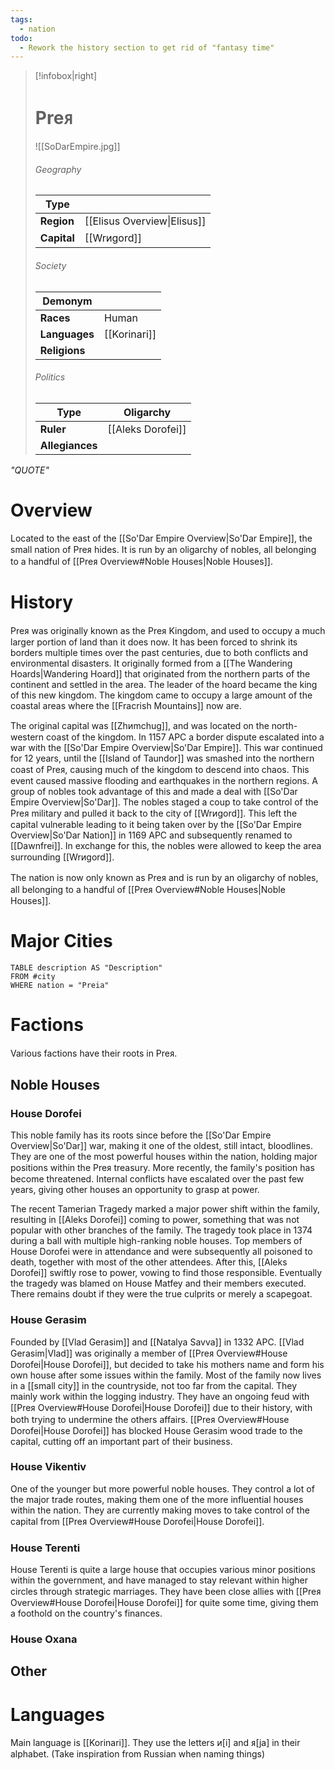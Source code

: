 ```yaml
---
tags:
  - nation
todo:
  - Rework the history section to get rid of "fantasy time"
---
```

> [!infobox|right]
> # Preᴙ
> ![[SoDarEmpire.jpg]]
> ###### Geography
> | **Type** |  |
> | - | - |
> | **Region** | [[Elisus Overview\|Elisus]] |
> | **Capital** | [[Wrᴎgord]] |
> ###### Society
> | **Demonym** |  |
> | - | - |
> | **Races** | Human |
> | **Languages** | [[Korinari]] |
> | **Religions** |  |
> ###### Politics
> | **Type** | Oligarchy |
> | - | - |
> | **Ruler** | [[Aleks Dorofei]] |
> | **Allegiances** |  |

*"QUOTE"*
# Overview
Located to the east of the [[So'Dar Empire Overview|So'Dar Empire]], the small nation of Preᴙ hides. It is run by an oligarchy of nobles, all belonging to a handful of [[Preᴙ Overview#Noble Houses|Noble Houses]].
# History
Preᴙ was originally known as the Preᴙ Kingdom, and used to occupy a much larger portion of land than it does now. It has been forced to shrink its borders multiple times over the past centuries, due to both conflicts and environmental disasters. It originally formed from a [[The Wandering Hoards|Wandering Hoard]] that originated from the northern parts of the continent and settled in the area. The leader of the hoard became the king of this new kingdom. The kingdom came to occupy a large amount of the coastal areas where the [[Fracrish Mountains]] now are.

The original capital was [[Zhᴎmchug]], and was located on the north-western coast of the kingdom. In 1157 APC a border dispute escalated into a war with the [[So'Dar Empire Overview|So'Dar Empire]]. This war continued for 12 years, until the [[Island of Taundor]] was smashed into the northern coast of Preᴙ, causing much of the kingdom to descend into chaos. This event caused massive flooding and earthquakes in the northern regions. A group of nobles took advantage of this and made a deal with [[So'Dar Empire Overview|So'Dar]]. The nobles staged a coup to take control of the Preᴙ military and pulled it back to the city of [[Wrᴎgord]]. This left the capital vulnerable leading to it being taken over by the [[So'Dar Empire Overview|So'Dar Nation]] in 1169 APC and subsequently renamed to [[Dawnfrei]]. In exchange for this, the nobles were allowed to keep the area surrounding [[Wrᴎgord]].

The nation is now only known as Preᴙ and is run by an oligarchy of nobles, all belonging to a handful of [[Preᴙ Overview#Noble Houses|Noble Houses]].
# Major Cities
```dataview
TABLE description AS "Description"
FROM #city
WHERE nation = "Preia"
```
# Factions
Various factions have their roots in Preᴙ.
## Noble Houses
### House Dorofei
This noble family has its roots since before the [[So'Dar Empire Overview|So'Dar]] war, making it one of the oldest, still intact, bloodlines. They are one of the most powerful houses within the nation, holding major positions within the Preᴙ treasury. More recently, the family's position has become threatened. Internal conflicts have escalated over the past few years, giving other houses an opportunity to grasp at power.

The recent Tamerian Tragedy marked a major power shift within the family, resulting in [[Aleks Dorofei]] coming to power, something that was not popular with other branches of the family. The tragedy took place in 1374 during a ball with multiple high-ranking noble houses. Top members of House Dorofei were in attendance and were subsequently all poisoned to death, together with most of the other attendees. After this, [[Aleks Dorofei]] swiftly rose to power, vowing to find those responsible. Eventually the tragedy was blamed on House Matfey and their members executed. There remains doubt if they were the true culprits or merely a scapegoat.
### House Gerasim
Founded by [[Vlad Gerasim]] and [[Natalya Savva]] in 1332 APC. [[Vlad Gerasim|Vlad]] was originally a member of [[Preᴙ Overview#House Dorofei|House Dorofei]], but decided to take his mothers name and form his own house after some issues within the family. Most of the family now lives in a [[small city]] in the countryside, not too far from the capital. They mainly work within the logging industry. They have an ongoing feud with [[Preᴙ Overview#House Dorofei|House Dorofei]] due to their history, with both trying to undermine the others affairs. [[Preᴙ Overview#House Dorofei|House Dorofei]] has blocked House Gerasim wood trade to the capital, cutting off an important part of their business.
### House Vikentiv
One of the younger but more powerful noble houses. They control a lot of the major trade routes, making them one of the more influential houses within the nation. They are currently making moves to take control of the capital from [[Preᴙ Overview#House Dorofei|House Dorofei]].
### House Terenti
House Terenti is quite a large house that occupies various minor positions within the government, and have managed to stay relevant within higher circles through strategic marriages. They have been close allies with [[Preᴙ Overview#House Dorofei|House Dorofei]] for quite some time, giving them a foothold on the country's finances.
### House Oxana
## Other

# Languages
Main language is [[Korinari]]. They use the letters ᴎ[i] and ᴙ[ja] in their alphabet. (Take inspiration from Russian when naming things)